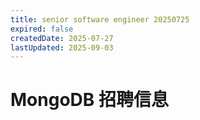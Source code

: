 ```yaml
---
title: senior software engineer 20250725
expired: false
createdDate: 2025-07-27
lastUpdated: 2025-09-03
---
```


# MongoDB 招聘信息

<JobPostingTable job-posting-json-path="mongodb/data/senior-software-engineer-20250725" />